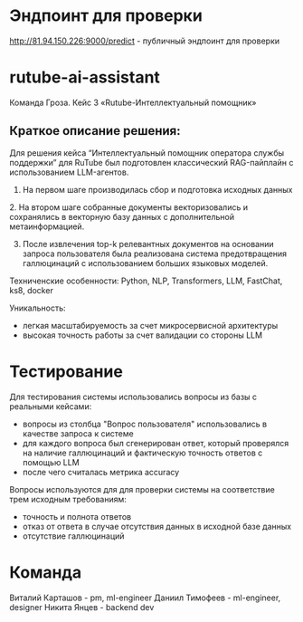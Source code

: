 # Эндпоинт для проверки

http://81.94.150.226:9000/predict - публичный эндпоинт для проверки

# rutube-ai-assistant
Команда Гроза. Кейс 3 «Rutube-Интеллектуальный помощник»



## Краткое описание решения:

Для решения кейса “Интеллектуальный помощник оператора службы поддержки” для RuTube был подготовлен классический RAG-пайплайн с использованием LLM-агентов. 
 
1. На первом шаге производилась сбор и подготовка исходных данных 

﻿﻿2. На втором шаге собранные документы векторизовались и сохранялись в векторную базу данных с дополнительной метаинформацией.
 
3. После извлечения top-k релевантных документов на основании запроса пользователя была реализована система предотвращения галлюцинаций с использованием больших языковых моделей.

Техниченские особенности:
Python, NLP, Transformers, LLM, FastChat, ks8,  docker

Уникальность:
* легкая масштабируемость за счет микросервисной архитектуры
* высокая точность работы за счет валидации со стороны LLM

# Тестирование
Для тестирования системы использовались вопросы из базы с реальными кейсами:
- вопросы из столбца "Вопрос пользователя" использовались в качестве запроса к системе
- для каждого вопроса был сгенерирован ответ, который проверялся на наличие галлюцинаций и фактическую точность ответов с помощью LLM
- после чего считалась метрика accuracy

Вопросы используются для для проверки системы на соответствие трем исходным требованиям:
- точность и полнота ответов
- отказ от ответа в случае отсутствия данных в исходной базе данных
- отсутствие галлюцинаций

# Команда
Виталий Карташов - pm, ml-engineer
Даниил Тимофеев - ml-engineer, designer
Никита Янцев - backend dev
